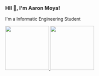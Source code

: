 ### HII 🖖, I'm Aaron Moya!
I'm a Informatic Engineering Student

<div>
  <a href="https://github.com/j0k3rD0ck3r">
  <img height="140em" src="https://github-readme-stats.vercel.app/api?username=j0k3rD0ck3r&theme=dark&show_icons=true"/></img>
  <img height="140em" src="https://github-readme-stats.vercel.app/api/top-langs/?username=j0k3rD0ck3r&theme=dark&layout=compact"></img>  
</div>
